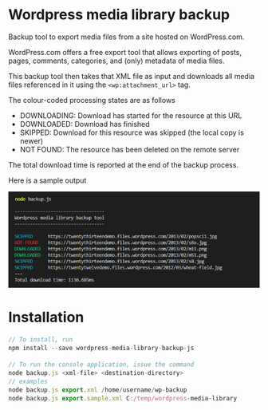 # Wordpress media library backup

Backup tool to export media files from a site hosted on WordPress.com.

WordPress.com offers a free export tool that allows exporting of posts, pages, comments, categories, and (only) metadata of media files. 

This backup tool then takes that XML file as input and downloads all media files referenced in it using the `<wp:attachment_url>` tag. 

The colour-coded processing states are as follows
 - DOWNLOADING: Download has started for the resource at this URL
 - DOWNLOADED: Download has finished
 - SKIPPED: Download for this resource was skipped (the local copy is newer)
 - NOT FOUND: The resource has been deleted on the remote server

The total download time is reported at the end of the backup process.

Here is a sample output

![Sample output](sample-output.png)

# Installation

```javascript
// To install, run
npm install --save wordpress-media-library-backup-js

// To run the console application, issue the command
node backup.js <xml-file> <destination-directory>
// examples
node backup.js export.xml /home/username/wp-backup
node backup.js export.sample.xml C:/temp/wordpress-media-library
```
